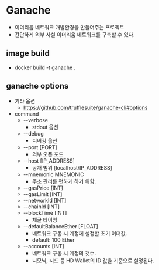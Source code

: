 # Ganache
- 이더리움 네트워크 개발환경을 만들어주는 프로젝트
- 간단하게 외부 사설 이더리움 네트워크를 구축할 수 있다.

## image build
- docker build -t ganache .

## ganache options
- 기타 옵션
  - https://github.com/trufflesuite/ganache-cli#options
- command
  - --verbose
    - stdout 옵션
  - --debug
    - 디버깅 옵션
  - --port [PORT]
    - 외부 오픈 포드
  - --host [IP_ADDRESS]
    - 공개 범위 [localhost/IP_ADDRESS]
  - --mnemonic MNEMONIC
    - 주소 관리를 편하게 하기 위함. 
  - --gasPrice [INT]
  - --gasLimit [INT]
  - --networkId [INT]
  - --chainId [INT]
  - --blockTime [INT]
    - 채굴 타이밍
  - --defaultBalanceEther [FLOAT]
    - 네트워크 구동 시 계정에 설정할 초기 이더값.
    - default: 100 Ether
  - --accounts [INT]
    - 네트워크 구동 시 계정의 갯수.
    - 니모닉, 시드 등 HD Wallet의 ID 값을 기준으로 설정된다.
